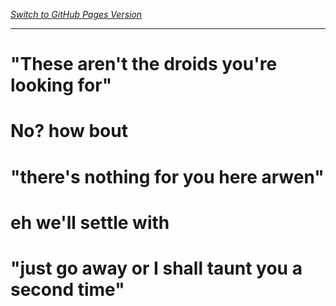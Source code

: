 _[Switch to GitHub Pages Version](https://acouvion.github.io)_

***

# "These aren't the droids you're looking for"
# No? how bout
# "there's nothing for you here arwen"
# eh we'll settle with 
# "just go away or I shall taunt you a second time"
